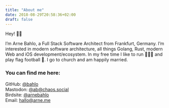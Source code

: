 ```yaml
---
title: "About me"
date: 2018-08-29T20:58:36+02:00
draft: false
---
```


Hey! 👋🏻

I’m Arne Bahlo, a Full Stack Software Architect from Frankfurt, Germany. I’m interested in modern software architecture, all things Golang, Rust, modern Web and iOS development/ecosystem. In my free time I like to run 🏃🏻‍♂️ and play flag football 🏈. I go to church and am happily married.

### You can find me here:

GitHub:   [@bahlo](https://github.com/bahlo)  
Mastodon: [@ab@chaos.social](https://chaos.social/@ab)  
Birdsite: [@arnebahlo](https://twitter.com/arnebahlo)  
Email:    <hallo@arne.me>  
